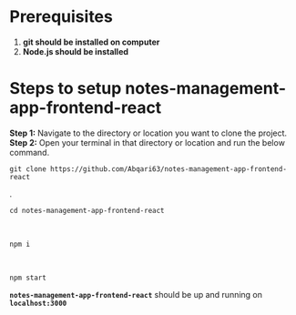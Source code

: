 # Prerequisites
  1) **git should be installed on computer**
  2) **Node.js should be installed**

# Steps to setup notes-management-app-frontend-react  
  **Step 1:** Navigate to the directory or location you want to clone the project.  
  **Step 2:** Open your terminal in that directory or location and run the below command.  
    <pre>`git clone https://github.com/Abqari63/notes-management-app-frontend-react`</pre>.  
    <pre>`cd notes-management-app-frontend-react`</pre>  
    <pre>`npm i`</pre>  
    <pre>`npm start`</pre>  
    
**`notes-management-app-frontend-react`** should be up and running on **`localhost:3000`**
